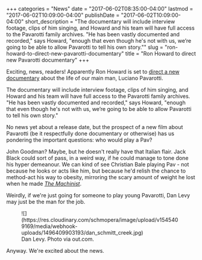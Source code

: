 +++
categories = "News"
date = "2017-06-02T08:35:00-04:00"
lastmod = "2017-06-02T10:09:00-04:00"
publishDate = "2017-06-02T10:09:00-04:00"
short_description = "The documentary will include interview footage, clips of him singing, and Howard and his team will have full access to the Pavarotti family archives. \"He has been vastly documented and recorded,\" says Howard, \"enough that even though he's not with us, we’re going to be able to allow Pavarotti to tell his own story.\""
slug = "ron-howard-to-direct-new-pavarotti-documentary"
title = "Ron Howard to direct new Pavarotti documentary"
+++

Exciting, news, readers! Apparently Ron Howard is set to [direct a new documentary](http://deadline.com/2017/06/luciano-pavarotti-documentary-ron-howard-directing-opera-singer-brian-grazer-nigel-sinclair-1202105775/) about the life of our main man, Luciano Pavarotti.

The documentary will include interview footage, clips of him singing, and Howard and his team will have full access to the Pavarotti family archives. "He has been vastly documented and recorded," says Howard, "enough that even though he's not with us, we’re going to be able to allow Pavarotti to tell his own story."

No news yet about a release date, but the prospect of a new film about Pavarotti (be it respectfully done documentary or otherwise) has us pondering the important questions: who would play a Pav?

John Goodman? Maybe, but he doesn't really have that Italian flair. Jack Black could sort of pass, in a weird way, if he could manage to tone done his hyper demeanour. We can kind of see Christian Bale playing Pav - not because he looks or acts like him, but because he'd relish the chance to method-act his way to obesity, mirroring the scary amount of weight he lost when he made [*The Machinist*](http://www.imdb.com/title/tt0361862/).

Weirdly, if we're just going for someone to play young Pavarotti, Dan Levy may just be the man for the job.

<figure data-type="image">
![](https://res.cloudinary.com/schmopera/image/upload/v1545409169/media/webhook-uploads/1496409903193/dan_schmitt_creek.jpg)<figcaption>Dan Levy. Photo via out.com.</figcaption>
</figure>

Anyway. We're excited about the news. 
